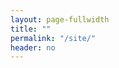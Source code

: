 ```yaml
---
layout: page-fullwidth
title: ""
permalink: "/site/"
header: no
---
```

<div class = "row">
	<div class = "medium-3 columns image"></div>
	<div class="medium-9 columns content"></div>
</div>
<div class = "row">
	<br>
	<div class="medium-12 columns" id="plot"></div>
	<br>
</div>

<script src="https://code.jquery.com/jquery-3.2.1.min.js"></script>
<script src="https://cdn.plot.ly/plotly-1.2.0.min.js"></script>

<script type="text/javascript">

var sites = {{ site.data.sites | jsonify }};

function getUrlVars() {
  var vars = {};
  var parts = window.location.href.replace(/[?&]+([^=&]+)=([^&]*)/gi, function(m,key,value) {
    vars[key] = value;
  });
  return vars;
}

var site = getUrlVars()["site"];
index = sites.findIndex(x => x.shortname == site);

var title = "<h1>" + sites[index].sitename + " (" + sites[index].shortname + ")" + "</h1>";
var species = "<b>Vegetation Type: </b>" + sites[index].species + "<br>";
var latitude = "<b>Latitude: </b>" + sites[index].lat + "<br>";
var longitude = "<b>Longitude: </b>" + sites[index].long + "<br>";
var country = "<b>Country: </b>" + sites[index].country + "<br>";
var camera = "<b>Camera Type: </b>" + sites[index].camera + "<br>";

var content = title + species + country + latitude + longitude + camera;

var imagestring = "<img src='../images/overviews/" + site + "_overview.png' width='250' height='250'/>";

$('.image').html(imagestring);
$('.content').html(content);

var data = "{{site.url}}" + "/assets/data/" + site + ".csv";

Plotly.d3.csv(data, function(rows){
    var gcc = {
      type: 'scatter',                    
      mode: 'lines',                      
      name: 'Gcc',
      x: rows.map(function(row){          
        return row['date'];
      }),
      y: rows.map(function(row){          
        return row['gcc'];
      }),
      line: {
        color: 'green',
        width: 1
      }
    };

    var rcc = {
      type: 'scatter',                    
      mode: 'lines',                      
       name: 'Rcc',
      x: rows.map(function(row){          
        return row['date'];
      }),
      y: rows.map(function(row){          
        return row['rcc'];
      }),
      line: {
        color: 'red',
        width: 1
      }
    };

    var bcc = {
      type: 'scatter',                    
      mode: 'lines',                      
      name: 'Bcc',
      x: rows.map(function(row){          
        return row['date'];
      }),
      y: rows.map(function(row){          
        return row['bcc'];
      }),
      line: {
        color: 'blue',
        width: 1
      }
    };
    
    var layout = {
      yaxis: {title: "Chromatic Coorindate (Gcc/Rcc/Bcc)"},       
      xaxis: {
        showgrid: false,                  
        tickformat: "%Y-%m-%d"              
      },
      margin: {                           
        l: 100, b: 50, r: 50, t: 50
      }
    };

    Plotly.plot(document.getElementById('plot'), [bcc, rcc, gcc], layout, {showLink: false});
});


</script>
	
	